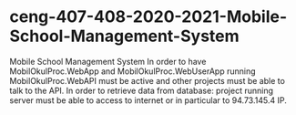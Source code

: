 # ceng-407-408-2020-2021-Mobile-School-Management-System
Mobile School Management System
In order to have MobilOkulProc.WebApp and MobilOkulProc.WebUserApp running MobilOkulProc.WebAPI must be active and other projects must be able to talk to the API.
In order to retrieve data from database: project running server must be able to access to internet or in particular to 94.73.145.4 IP.

